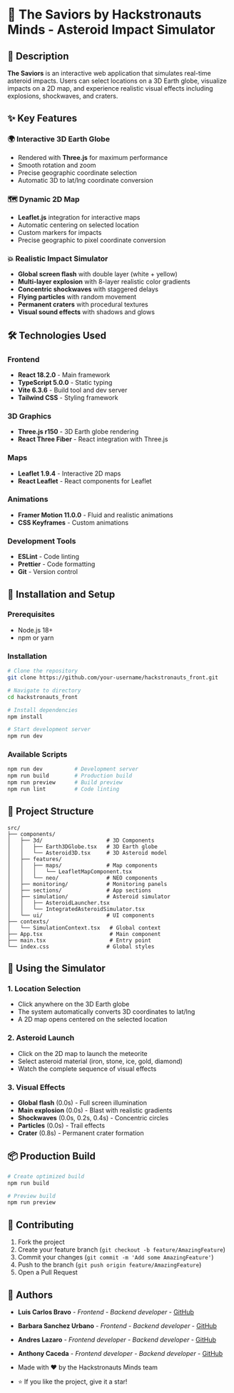  # 🚀 The Saviors by Hackstronauts Minds - Asteroid Impact Simulator

## 🌟 Description

**The Saviors** is an interactive web application that simulates real-time asteroid impacts. Users can select locations on a 3D Earth globe, visualize impacts on a 2D map, and experience realistic visual effects including explosions, shockwaves, and craters.

## ✨ Key Features

### 🌍 **Interactive 3D Earth Globe**
- Rendered with **Three.js** for maximum performance
- Smooth rotation and zoom
- Precise geographic coordinate selection
- Automatic 3D to lat/lng coordinate conversion

### 🗺️ **Dynamic 2D Map**
- **Leaflet.js** integration for interactive maps
- Automatic centering on selected location
- Custom markers for impacts
- Precise geographic to pixel coordinate conversion

### 💥 **Realistic Impact Simulator**
- **Global screen flash** with double layer (white + yellow)
- **Multi-layer explosion** with 8-layer realistic color gradients
- **Concentric shockwaves** with staggered delays
- **Flying particles** with random movement
- **Permanent craters** with procedural textures
- **Visual sound effects** with shadows and glows


## 🛠️ Technologies Used

### **Frontend**
- **React 18.2.0** - Main framework
- **TypeScript 5.0.0** - Static typing
- **Vite 6.3.6** - Build tool and dev server
- **Tailwind CSS** - Styling framework

### **3D Graphics**
- **Three.js r150** - 3D Earth globe rendering
- **React Three Fiber** - React integration with Three.js

### **Maps**
- **Leaflet 1.9.4** - Interactive 2D maps
- **React Leaflet** - React components for Leaflet

### **Animations**
- **Framer Motion 11.0.0** - Fluid and realistic animations
- **CSS Keyframes** - Custom animations

### **Development Tools**
- **ESLint** - Code linting
- **Prettier** - Code formatting
- **Git** - Version control

## 🚀 Installation and Setup

### **Prerequisites**
- Node.js 18+ 
- npm or yarn

### **Installation**
```bash
# Clone the repository
git clone https://github.com/your-username/hackstronauts_front.git

# Navigate to directory
cd hackstronauts_front

# Install dependencies
npm install

# Start development server
npm run dev
```

### **Available Scripts**
```bash
npm run dev          # Development server
npm run build        # Production build
npm run preview      # Build preview
npm run lint         # Code linting
```

## 📁 Project Structure

```
src/
├── components/
│   ├── 3d/                    # 3D Components
│   │   ├── Earth3DGlobe.tsx   # 3D Earth globe
│   │   └── Asteroid3D.tsx     # 3D Asteroid model
│   ├── features/
│   │   ├── maps/              # Map components
│   │   │   └── LeafletMapComponent.tsx
│   │   └── neo/               # NEO components
│   ├── monitoring/            # Monitoring panels
│   ├── sections/              # App sections
│   ├── simulation/            # Asteroid simulator
│   │   ├── AsteroidLauncher.tsx
│   │   └── IntegratedAsteroidSimulator.tsx
│   └── ui/                    # UI components
├── contexts/
│   └── SimulationContext.tsx   # Global context
├── App.tsx                     # Main component
├── main.tsx                    # Entry point
└── index.css                  # Global styles
```

## 🎯 Using the Simulator

### **1. Location Selection**
- Click anywhere on the 3D Earth globe
- The system automatically converts 3D coordinates to lat/lng
- A 2D map opens centered on the selected location

### **2. Asteroid Launch**
- Click on the 2D map to launch the meteorite
- Select asteroid material (iron, stone, ice, gold, diamond)
- Watch the complete sequence of visual effects

### **3. Visual Effects**
- **Global flash** (0.0s) - Full screen illumination
- **Main explosion** (0.0s) - Blast with realistic gradients
- **Shockwaves** (0.0s, 0.2s, 0.4s) - Concentric circles
- **Particles** (0.0s) - Trail effects
- **Crater** (0.8s) - Permanent crater formation


## 📦 Production Build

```bash
# Create optimized build
npm run build

# Preview build
npm run preview
```

## 🤝 Contributing

1. Fork the project
2. Create your feature branch (`git checkout -b feature/AmazingFeature`)
3. Commit your changes (`git commit -m 'Add some AmazingFeature'`)
4. Push to the branch (`git push origin feature/AmazingFeature`)
5. Open a Pull Request


## 👥 Authors

- **Luis Carlos Bravo** - *Frontend - Backend developer* - [GitHub](https://github.com/LuisCar09)
- **Barbara Sanchez Urbano** - *Frontend - Backend developer* - [GitHub](https://github.com/Barbarasanchez11)
- **Andres Lazaro** - *Frontend developer - Backend developer* - [GitHub](https://github.com/Lazaroth93)
- **Anthony Caceda** - *Frontend developer - Backend developer* - [GitHub](https://github.com/Anthonycpcode)

- Made with ❤️ by the Hackstronauts Minds team
- ⭐ If you like the project, give it a star!   
